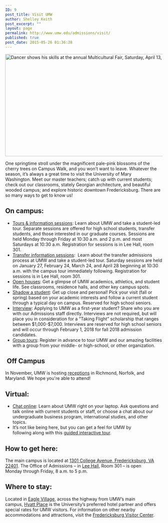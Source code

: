 ```yaml
---
ID: 9
post_title: Visit UMW
author: Shelley Keith
post_excerpt: ""
layout: page
permalink: http://www.umw.edu/admissions/visit/
published: true
post_date: 2015-05-26 01:36:38
---
```

<img class="size-full wp-image-93" src="/admissions/wp-content/uploads/sites/6/2015/05/visit.jpg" alt="Dancer shows his skills at the annual Multicultural Fair, Saturday, April 13, 2013. (Photo by Norm Shafer)." width="800" height="327" />

One springtime stroll under the magnificent pale-pink blossoms of the cherry trees on Campus Walk, and you won’t want to leave. Whatever the season, it’s always a great time to visit the University of Mary Washington. Meet our master teachers; catch up with current students; check out our classrooms, stately Georgian architecture, and beautiful wooded campus; and explore historic downtown Fredericksburg. There are so many ways to get to know us!
<h2>On campus:</h2>
<ul>
 	<li><a href="https://umw.askadmissions.net/Portal/EI/Search">Tours &amp; information sessions</a>: Learn about UMW and take a student-led tour. Separate sessions are offered for high school students, transfer students, and those interested in our graduate courses. Sessions are held Monday through Friday at 10:30 a.m. and 2 p.m. and most Saturdays at 10:30 a.m. Registration for sessions is in Lee Hall, room 301.</li>
 	<li><a href="https://umw.askadmissions.net/Portal/EI/Search">Transfer information sessions</a>:  Learn about the transfer admissions process at UMW and take a student-led tour. Saturday sessions are held on January 27, February 24, March 24, and April 28 beginning at 10:30 a.m. with the campus tour immediately following. Registration for sessions is in Lee Hall, room 301.</li>
 	<li><a href="/admissions/visit/open-houses/">Open houses</a>: Get a glimpse of UMW academics, athletics, and student life. See classrooms, residence halls, and other key campus spots.</li>
 	<li><a href="/admissions/visit/shadow-a-student/">Shadow a student</a>: Get up close and personal! Pick your visit (fall or spring) based on your academic interests and follow a current student through a typical day on campus. Reserved for high school seniors.</li>
 	<li><a href="https://umw.askadmissions.net/Portal/EI/GroupUrl?gid=53045964a5260b561642578a0eff909e407e44">Interview</a>: Applying to UMW as a first-year student? Share who you are with our Admissions staff directly. Interviews are not required, but will place you in consideration for a “Taking Flight” scholarship that ranges between $1,000-$7,000. Interviews are reserved for high school seniors and will occur through February 1, 2018 for fall 2018 admission candidates.</li>
 	<li><a href="/admissions/visit/group-tours/">Group tours</a>: Register in advance to tour UMW and our amazing facilities with a group from your middle- or high-school, or other organization.</li>
</ul>
<h2> Off Campus</h2>
In November, UMW is hosting <a href="https://www.umw.edu/admissions/visit/receptions/">receptions</a> in Richmond, Norfolk, and Maryland. We hope you're able to attend!
<h2>Virtual:</h2>
<ul>
 	<li><a href="https://umw.askadmissions.net/groupchat/LandingPage.aspx">Chat online</a>: Learn about UMW right on your laptop. Ask questions and talk online with current students or staff, or choose a chat about our undergraduate business program, international studies, and other topics.</li>
 	<li>It’s not like being here, but you can get a feel for UMW by following along with this <a href="http://www.youvisit.com/tour/umw?pl=v">guided interactive tour</a>.</li>
</ul>
<h2>How to get here:</h2>
The main campus is located at <a href="https://www.google.com/maps/place/University+of+Mary+Washington/@38.3005178,-77.4749152,15z/data=!3m1!4b1!4m2!3m1!1s0x89b6c1f6e987a255:0x1ef2db66d097c3c1">1301 College Avenue, Fredericksburg, VA 22401</a>. The Office of Admissions – in <a href="https://www.google.com/maps/place/Lee+Hall,+University+of+Mary+Washington,+1301+College+Ave,+Fredericksburg,+VA+22401/@38.3026184,-77.4742811,17z/data=!3m1!4b1!4m2!3m1!1s0x89b6c1f7148e6255:0xe0ae54bddccaa014">Lee Hall</a>, Room 301 – is open Monday through Friday, 8 a.m. to 5 p.m.
<h2>Where to stay:</h2>
Located in <a href="/directory/building/eagle-village/">Eagle Village</a>, across the highway from UMW’s main campus, <a href="http://fredericksburg.place.hyatt.com/en/hotel/home.html">Hyatt Place</a> is the University’s preferred hotel partner and offers special rates for UMW visitors. For information on other nearby accommodations and attractions, visit the <a href="http://www.visitfred.com/things-to-do/museums-historical/fredericksburg-visitor-center">Fredericksburg Visitor Center</a>.